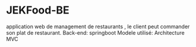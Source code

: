 # JEKFood-BE
application web de management de restaurants , le client peut commander son plat de restaurant.
Back-end: springboot
Modele utilisé: Architecture MVC 
